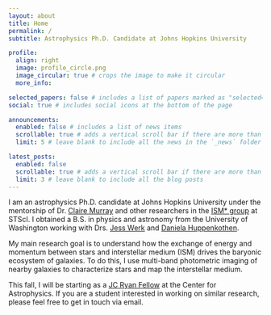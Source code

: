 ```yaml
---
layout: about
title: Home
permalink: /
subtitle: Astrophysics Ph.D. Candidate at Johns Hopkins University

profile:
  align: right
  image: profile_circle.png
  image_circular: true # crops the image to make it circular
  more_info:

selected_papers: false # includes a list of papers marked as "selected={true}"
social: true # includes social icons at the bottom of the page

announcements:
  enabled: false # includes a list of news items
  scrollable: true # adds a vertical scroll bar if there are more than 3 news items
  limit: 5 # leave blank to include all the news in the `_news` folder

latest_posts:
  enabled: false
  scrollable: true # adds a vertical scroll bar if there are more than 3 new posts items
  limit: 3 # leave blank to include all the blog posts
---
```


I am an astrophysics Ph.D. candidate at Johns Hopkins University under the mentorship of Dr. [Claire Murray](https://cmurray-astro.github.io/) and other researchers in the [ISM* group](https://sites.google.com/view/ism-stsci/home) at STScI. I obtained a B.S. in physics and astronomy from the University of Washington working with Drs. [Jess Werk](https://www.werksquad.com/) and [Daniela Huppenkothen](https://huppenkothen.org/).


My main research goal is to understand how the exchange of energy and momentum between stars and interstellar medium (ISM) drives the baryonic ecosystem of galaxies. To do this, I use multi-band photometric imaging of nearby galaxies to characterize stars and map the interstellar medium.

This fall, I will be starting as a [JC Ryan Fellow](https://www.cfa.harvard.edu/opportunities/fellowships-visiting-scientist-positions/jc-ryan-postdoctoral-fellowship) at the Center for Astrophysics. If you are a student interested in working on similar research, please feel free to get in touch via email.
